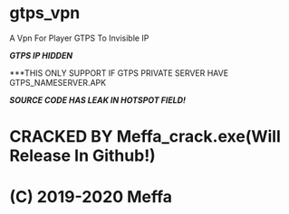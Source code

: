 # gtps_vpn
A Vpn For Player GTPS To Invisible IP

***GTPS IP HIDDEN***

***THIS ONLY SUPPORT IF GTPS PRIVATE SERVER HAVE GTPS_NAMESERVER.APK

***SOURCE CODE HAS LEAK IN HOTSPOT FIELD!***

# CRACKED BY Meffa_crack.exe(Will Release In Github!)









# (C) 2019-2020 Meffa
